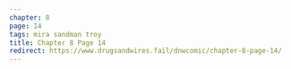 ```yaml
---
chapter: 8
page: 14
tags: mira sandman troy
title: Chapter 8 Page 14
redirect: https://www.drugsandwires.fail/dnwcomic/chapter-8-page-14/
---
```

